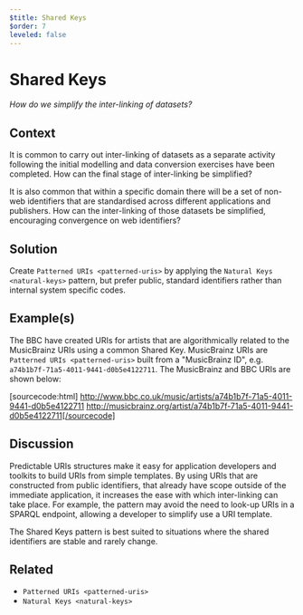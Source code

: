 ```yaml
---
$title: Shared Keys
$order: 7
leveled: false
---
```


# Shared Keys

  *How do we simplify the inter-linking of datasets?*

## Context

It is common to carry out inter-linking of datasets as a separate activity following the initial modelling and data conversion exercises have been completed. How can the final stage of inter-linking be simplified?

It is also common that within a specific domain there will be a set of non-web identifiers that are standardised across different applications and publishers. How can the inter-linking of those datasets be simplified, encouraging convergence on web identifiers?

## Solution

Create `Patterned URIs <patterned-uris>` by applying the `Natural Keys <natural-keys>` pattern, but prefer public, standard identifiers rather than internal system specific codes.

## Example(s)

The BBC have created URIs for artists that are algorithmically related to the MusicBrainz URIs using a common Shared Key.
MusicBrainz URIs are `Patterned URIs <patterned-uris>` built from a "MusicBrainz ID", e.g.
``a74b1b7f-71a5-4011-9441-d0b5e4122711``. The MusicBrainz and BBC URIs are shown below:

[sourcecode:html]
   http://www.bbc.co.uk/music/artists/a74b1b7f-71a5-4011-9441-d0b5e4122711
   http://musicbrainz.org/artist/a74b1b7f-71a5-4011-9441-d0b5e4122711[/sourcecode]


## Discussion

Predictable URIs structures make it easy for application developers and toolkits to build URIs from simple templates. By
using URIs that are constructed from public identifiers, that already have scope outside of the immediate application, it
increases the ease with which inter-linking can take place. For example, the pattern may avoid the need to look-up URIs in a SPARQL endpoint, allowing a developer to simplify use a URI template.

The Shared Keys pattern is best suited to situations where the shared identifiers are stable and rarely change.

## Related

  - `Patterned URIs <patterned-uris>`
  - `Natural Keys <natural-keys>`
